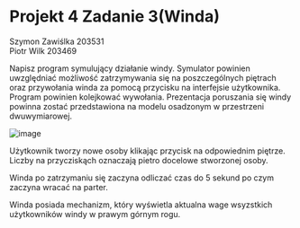 # Projekt 4 Zadanie 3(Winda)
Szymon Zawiślka 203531\
Piotr Wilk 203469


Napisz program symulujący działanie windy. Symulator powinien uwzględniać możliwość zatrzymywania
się na poszczególnych piętrach oraz przywołania winda za pomocą przycisku na interfejsie użytkownika.
Program powinien kolejkować wywołania. Prezentacja poruszania się windy powinna zostać
przedstawiona na modelu osadzonym w przestrzeni dwuwymiarowej.

![image](https://github.com/user-attachments/assets/2a7168b5-9463-4c91-aee0-11e31f72ed3a)

Użytkownik tworzy nowe osoby klikając przycisk na odpowiednim piętrze. Liczby na przycziskąch oznaczają 
pietro docelowe stworzonej osoby.


Winda po zatrzymaniu się zaczyna odliczać czas do 5 sekund po czym zaczyna wracać na parter.

Winda posiada mechanizm, który wyświetla aktualna wage wsyzstkich użytkowników windy w prawym górnym rogu.
